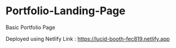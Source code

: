 # Portfolio-Landing-Page
Basic Portfolio Page


Deployed using Netlify
Link : https://lucid-booth-fec819.netlify.app
